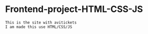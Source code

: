 # Frontend-project-HTML-CSS-JS
```
This is the site with avitickets
I am made this use HTML/CSS/JS
```
